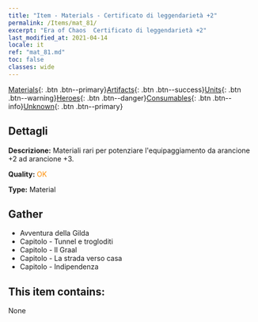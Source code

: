 ```yaml
---
title: "Item - Materials - Certificato di leggendarietà +2"
permalink: /Items/mat_81/
excerpt: "Era of Chaos  Certificato di leggendarietà +2"
last_modified_at: 2021-04-14
locale: it
ref: "mat_81.md"
toc: false
classes: wide
---
```

 [Materials](/it/Items/){: .btn .btn--primary}[Artifacts](/it/Items/Artifacts/){: .btn .btn--success}[Units](/it/Items/Units/){: .btn .btn--warning}[Heroes](/it/Items/Heroes/){: .btn .btn--danger}[Consumables](/it/Items/Consumables/){: .btn .btn--info}[Unknown](/it/Items/Unknown/){: .btn .btn--primary}

## Dettagli
 **Descrizione:** Materiali rari per potenziare l'equipaggiamento da arancione +2 ad arancione +3.

 **Quality:** <span style="color: #FF8C00">OK</span>

 **Type:** Material

## Gather

*    Avventura della Gilda 
*    Capitolo - Tunnel e trogloditi 
*    Capitolo - Il Graal 
*    Capitolo - La strada verso casa 
*    Capitolo - Indipendenza 

## This item contains:

  None

